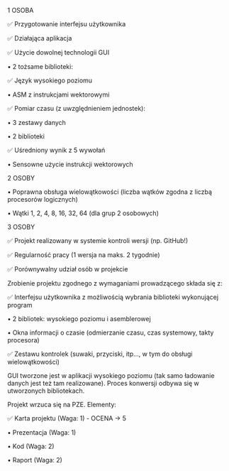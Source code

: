 1 OSOBA

✅ Przygotowanie interfejsu użytkownika

✅ Działająca aplikacja

✅ Użycie dowolnej technologii GUI

• 2 tożsame biblioteki:

✅ Język wysokiego poziomu

• ASM z instrukcjami wektorowymi

✅ Pomiar czasu (z uwzględnieniem jednostek):

• 3 zestawy danych

• 2 biblioteki

✅ Uśredniony wynik z 5 wywołań

• Sensowne użycie instrukcji wektorowych

2 OSOBY

• Poprawna obsługa wielowątkowości (liczba wątków zgodna z liczbą procesorów logicznych)

• Wątki 1, 2, 4, 8, 16, 32, 64 (dla grup 2 osobowych)

3 OSOBY

✅ Projekt realizowany w systemie kontroli wersji (np. GitHub!)

✅ Regularność pracy (1 wersja na maks. 2 tygodnie)

✅ Porównywalny udział osób w projekcie

Zrobienie projektu zgodnego z wymaganiami prowadzącego składa się z:

✅ Interfejsu użytkownika z możliwością wybrania biblioteki wykonującej program

• 2 bibliotek: wysokiego poziomu i asemblerowej

• Okna informacji o czasie (odmierzanie czasu, czas systemowy, takty procesora)

✅ Zestawu kontrolek (suwaki, przyciski, itp..., w tym do obsługi wielowątkowości)

GUI tworzone jest w aplikacji wysokiego poziomu (tak samo ładowanie danych jest też tam realizowane). Proces konwersji odbywa się w utworzonych bibliotekach.

Projekt wrzuca się na PZE. Elementy:

✅ Karta projektu (Waga: 1) - OCENA -> 5

• Prezentacja (Waga: 1)

• Kod (Waga: 2)

• Raport (Waga: 2)
